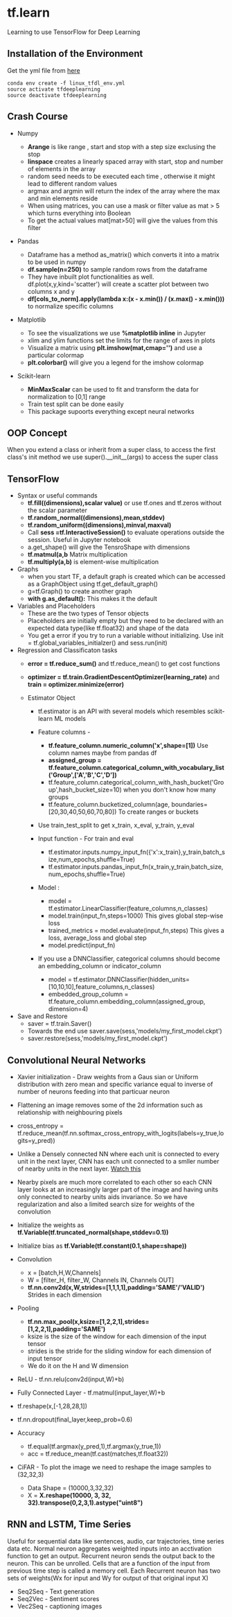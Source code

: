 # tf.learn
Learning to use TensorFlow for Deep Learning



## Installation of the Environment

Get the yml file from [here](https://www.dropbox.com/s/k4i3gmo0bvss7g7/linux_tfdl_env.yml?dl=0)

    conda env create -f linux_tfdl_env.yml
    source activate tfdeeplearning
    source deactivate tfdeeplearning
    
    
## Crash Course

* Numpy
    * **Arange** is like range , start and stop with a step size exclusing the stop
    * **linspace** creates a linearly spaced array with start, stop and number of elements in the array
    * random seed needs to be executed each time , otherwise it might lead to different random values
    * argmax and argmin will return the index of the array where the max and min elements reside
    * When using matrices, you can use a mask or filter value as mat > 5 which turns everything into Boolean
    * To get the actual values mat[mat>50] will give the values from this filter
* Pandas
    * Dataframe has a method as_matrix() which converts it into a matrix to be used in numpy
    * **df.sample(n=250)** to sample random rows from the dataframe
    * They have inbuilt plot functionalities as well. df.plot(x,y,kind='scatter') will create a scatter plot between two columns x and y
    * **df[cols\_to\_norm].apply(lambda x:(x - x.min()) / (x.max() - x.min()))** to normalize specific columns
    
* Matplotlib
    * To see the visualizations we use **%matplotlib inline** in Jupyter
    * xlim and ylim functions set the limits for the range of axes in plots
    * Visualize a matrix using **plt.imshow(mat,cmap='')** and use a particular colormap 
    * **plt.colorbar()** will give you a legend for the imshow colormap 
* Scikit-learn
    * **MinMaxScalar** can be used to fit and transform the data for normalization to [0,1] range
    * Train test split can be done easily
    * This package supoorts everything except neural networks


## OOP Concept

When you extend a class or inherit from a super class, to access the first class's init method we use super().\_\_init\_\_(args) to access the super class 

## TensorFlow

* Syntax or useful commands
    * **tf.fill((dimensions),scalar value)** or use tf.ones and tf.zeros without the scalar parameter
    * **tf.random_normal((dimensions),mean,stddev)**
    * **tf.random_uniform((dimensions),minval,maxval)**
    * Call **sess =tf.InteractiveSession()** to evaluate operations outside the session. Useful in Jupyter notebook
    * a.get_shape() will give the TensroShape with dimensions
    * **tf.matmul(a,b** Matrix multiplication
    * **tf.multiply(a,b)** is element-wise multiplication
* Graphs
    * when you start TF, a default graph is created which can be accessed as a GraphObject using tf.get_default_graph()
    * g=tf.Graph() to create another graph
    * **with g.as_default():** This makes it the default
 * Variables and Placeholders
    * These are the two types of Tensor objects
    * Placeholders are initially empty but they need to be declared with an expected data type(like tf.float32) and shape of the data
    * You get a error if you try to run a variable without initializing. Use init = tf.global_variables_initialzer() and sess.run(init)
 * Regression and Classificaton tasks
    * **error = tf.reduce_sum()** and tf.reduce_mean() to get cost functions
    * **optimizer = tf.train.GradientDescentOptimizer(learning_rate)** and **train = optimizer.minimize(error)**
 
     * Estimator Object
        * tf.estimator is an API with several models which resembles scikit-learn ML models
        * Feature columns -  
            * **tf.feature_column.numeric_column('x',shape=[1])** Use column names maybe from pandas df
            * **assigned_group = tf.feature_column.categorical_column_with_vocabulary_list('Group',['A','B','C','D'])**
            * tf.feature_column.categorical_column_with_hash_bucket('Group',hash_bucket_size=10)  when you don't know how many groups
            * tf.feature_column.bucketized_column(age, boundaries=[20,30,40,50,60,70,80]) To create ranges or buckets 
        * Use train_test_split to get x_train, x_eval, y_train, y_eval
        * Input function -  For train and eval 
            * tf.estimator.inputs.numpy_input_fn({'x':x_train},y_train,batch_size,num_epochs,shuffle=True)
            * tf.estimator.inputs.pandas_input_fn(x_train,y_train,batch_size,num_epochs,shuffle=True)
        * Model :
            * model = tf.estimator.LinearClassifier(feature_columns,n_classes)
            * model.train(input_fn,steps=1000) This gives global step-wise loss
            * trained_metrics = model.evaluate(input_fn,steps)  This gives a loss, average_loss and global step
            * model.predict(input_fn)
            
         * If you use a DNNClassifier, categorical columns should become an embedding_column or indicator_column  
            * model = tf.estimator.DNNClassifier(hidden_units=[10,10,10],feature_columns,n_classes)
            * embedded_group_column = tf.feature_column.embedding_column(assigned_group, dimension=4)
* Save and Restore
    * saver = tf.train.Saver()
    * Towards the end use  saver.save(sess,'models/my_first_model.ckpt')
    * saver.restore(sess,'models/my_first_model.ckpt')


## Convolutional Neural Networks

* Xavier initialization - Draw weights from a Gaus sian or Uniform distribution with zero mean and specific variance equal to inverse of number of neurons feeding into that particuar neuron
* Flattening an image removes some of the 2d information such as relationship with neighbouring pixels
* cross_entropy = tf.reduce_mean(tf.nn.softmax_cross_entropy_with_logits(labels=y_true,logits=y_pred))
* Unlike a Densely connected NN where each unit is connected to every unit in the next layer,  CNN has each unit connected to a smller number of nearby units in the next layer. [Watch this](https://www.youtube.com/watch?v=JiN9p5vWHDY)
* Nearby pixels are much more correlated to each other so each CNN layer looks at an increasingly larger part of the image and having units only connected to nearby units aids invariance. So we have regularization and also a limited search size for weights of the convolution

* Initialize the weights as **tf.Variable(tf.truncated_normal(shape,stddev=0.1))**
* Initialize bias as **tf.Variable(tf.constant(0.1,shape=shape))**

* Convolution
    * x = [batch,H,W,Channels]
    * W = [filter_H, filter_W, Channels IN, Channels OUT]
    * **tf.nn.conv2d(x,W,strides=[1,1,1,1],padding='SAME'/'VALID')**  Strides in each dimension
* Pooling 
    * **tf.nn.max_pool(x,ksize=[1,2,2,1],strides=[1,2,2,1],padding='SAME')**
    * ksize is the size of the window for each dimension of the input tensor
    * strides is the stride for the sliding window for each dimension of input tensor
    * We do it on the H and W dimension
* ReLU - tf.nn.relu(conv2d(input,W)+b)
* Fully Connected Layer - tf.matmul(input_layer,W)+b
* tf.reshape(x,[-1,28,28,1])
* tf.nn.dropout(final_layer,keep_prob=0.6)
* Accuracy
    * tf.equal(tf.argmax(y_pred,1),tf.argmax(y_true,1))
    * acc = tf.reduce_mean(tf.cast(matches,tf.float32))
* CiFAR - To plot the image we need to reshape the image samples to (32,32,3)
    * Data Shape = (10000,3,32,32)
    * X = **X.reshape(10000, 3, 32, 32).transpose(0,2,3,1).astype("uint8")**


## RNN and LSTM, Time Series

Useful for sequential data like sentences, audio, car trajectories, time series data etc. Normal neuron aggregates weighted inputs into an acctivation function to get an output. Recurrent neuron sends the output back to the neuron. This can be unrolled. Cells that are a function of the input from previous time step is called a memory cell. Each Recurrent neuron has two sets of weights(Wx for input and Wy for output of that original input X)

* Seq2Seq - Text generation
* Seq2Vec - Sentiment scores
* Vec2Seq -  captioning images













